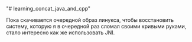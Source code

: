 "# learning_concat_java_and_cpp" 

Пока скачивается очередной образ линукса, чтобы восстановить систему, которую я в очередной раз сломал своими кривыми руками, стало интересно как же использовать JNI.
